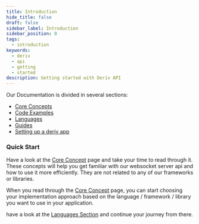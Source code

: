 ```yaml
---
title: Introduction
hide_title: false
draft: false
sidebar_label: Introduction
sidebar_position: 0
tags:
  - introduction
keywords:
  - deriv
  - api
  - getting
  - started
description: Getting started with Deriv API
---
```


Our Documentation is divided in several sections:

- [Core Concepts](category/core-concepts)
- [Code Examples](category/code-examples)
- [Languages](category/languages)
- [Guides](category/guides)
- [Setting up a deriv app](/docs/application_setup.md)

### Quick Start

Have a look at the [Core Concept](category/core-concepts) page and take your time to read through it. These concepts will help you get familiar with our websocket server api and how to use it more efficiently. They are not related to any of our frameworks or libraries.

When you read through the [Core Concept](category/core-concepts) page, you can start choosing your implementation approach based on the language / framework / library you want to use in your application.

have a look at the [Languages Section](category/languages) and continue your journey from there.
